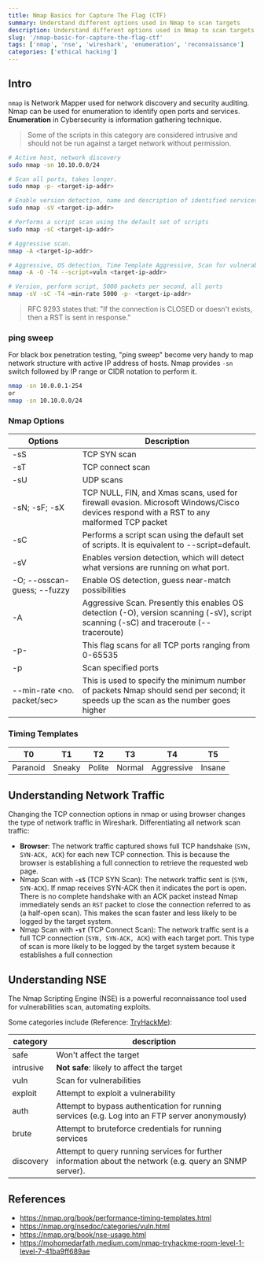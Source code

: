 ```yaml
---
title: Nmap Basics for Capture The Flag (CTF)
summary: Understand different options used in Nmap to scan targets
description: Understand different options used in Nmap to scan targets
slug: '/nmap-basic-for-capture-the-flag-ctf'
tags: ['nmap', 'nse', 'wireshark', 'enumeration', 'reconnaissance']
categories: ['ethical hacking']
---
```


## Intro

`nmap` is Network Mapper used for network discovery and security auditing. Nmap can be used for enumeration to identify open ports and services. **Enumeration** in Cybersecurity is information gathering technique.

> Some of the scripts in this category are considered intrusive and should not be run against a target network without permission.

```bash
# Active host, network discovery
sudo nmap -sn 10.10.0.0/24

# Scan all ports, takes longer.
sudo nmap -p- <target-ip-addr>

# Enable version detection, name and description of identified services.
sudo nmap -sV <target-ip-addr>

# Performs a script scan using the default set of scripts
sudo nmap -sC <target-ip-addr>

# Aggressive scan.
nmap -A <target-ip-addr>

# Aggressive, OS detection, Time Template Aggressive, Scan for vulnerability.
nmap -A -O -T4 --script=vuln <target-ip-addr>

# Version, perform script, 5000 packets per second, all ports
nmap -sV -sC -T4 –min-rate 5000 -p- <target-ip-addr>
```

> RFC 9293 states that: "If the connection is CLOSED or doesn't exists, then a RST is sent in response."

### ping sweep

For black box penetration testing, "ping sweep" become very handy to map network structure with active IP address of hosts. Nmap provides `-sn` switch followed by IP range or CIDR notation to perform it.

```bash
nmap -sn 10.0.0.1-254
or
nmap -sn 10.10.0.0/24
```

### Nmap Options

| Options                     | Description                                                                                                                              |
| --------------------------- | ---------------------------------------------------------------------------------------------------------------------------------------- |
| -sS                         | TCP SYN scan                                                                                                                             |
| -sT                         | TCP connect scan                                                                                                                         |
| -sU                         | UDP scans                                                                                                                                |
| -sN; -sF; -sX               | TCP NULL, FIN, and Xmas scans, used for firewall evasion. Microsoft Windows/Cisco devices respond with a RST to any malformed TCP packet |
| -sC                         | Performs a script scan using the default set of scripts. It is equivalent to --script=default.                                           |
| -sV                         | Enables version detection, which will detect what versions are running on what port.                                                     |
| -O; --osscan-guess; --fuzzy | Enable OS detection, guess near-match possibilities                                                                                      |
| -A                          | Aggressive Scan. Presently this enables OS detection (-O), version scanning (-sV), script scanning (-sC) and traceroute (--traceroute)   |
| -p-                         | This flag scans for all TCP ports ranging from 0-65535                                                                                   |
| -p <port-ranges>            | Scan specified ports                                                                                                                     |
| --min-rate <no. packet/sec> | This is used to specify the minimum number of packets Nmap should send per second; it speeds up the scan as the number goes higher       |

### Timing Templates

| T0       | T1     | T2     | T3     | T4         | T5     |
| -------- | ------ | ------ | ------ | ---------- | ------ |
| Paranoid | Sneaky | Polite | Normal | Aggressive | Insane |

## Understanding Network Traffic

Changing the TCP connection options in nmap or using browser changes the type of network traffic in Wireshark. Differentiating all network scan traffic:

- **Browser**:
  The network traffic captured shows full TCP handshake (`SYN, SYN-ACK, ACK`) for each new TCP connection. This is because the browser is establishing a full connection to retrieve the requested web page.
- Nmap Scan with **`-sS`** (TCP SYN Scan):
  The network traffic sent is (`SYN, SYN-ACK`). If nmap receives SYN-ACK then it indicates the port is open. There is no complete handshake with an ACK packet instead Nmap immediately sends an `RST` packet to close the connection referred to as (a half-open scan). This makes the scan faster and less likely to be logged by the target system.
- Nmap Scan with **`-sT`** (TCP Connect Scan):
  The network traffic sent is a full TCP connection (`SYN, SYN-ACK, ACK`) with each target port. This type of scan is more likely to be logged by the target system because it establishes a full connection

## Understanding NSE

The Nmap Scripting Engine (NSE) is a powerful reconnaissance tool used for vulnerabilities scan, automating exploits.

Some categories include (Reference: [TryHackMe](https://tryhackme.com/room/furthernmap)):

| category  | description                                                                                              |
| --------- | -------------------------------------------------------------------------------------------------------- |
| safe      | Won't affect the target                                                                                  |
| intrusive | **Not safe**: likely to affect the target                                                                |
| vuln      | Scan for vulnerabilities                                                                                 |
| exploit   | Attempt to exploit a vulnerability                                                                       |
| auth      | Attempt to bypass authentication for running services (e.g. Log into an FTP server anonymously)          |
| brute     | Attempt to bruteforce credentials for running services                                                   |
| discovery | Attempt to query running services for further information about the network (e.g. query an SNMP server). |

## References

- https://nmap.org/book/performance-timing-templates.html
- https://nmap.org/nsedoc/categories/vuln.html
- https://nmap.org/book/nse-usage.html
- https://mohomedarfath.medium.com/nmap-tryhackme-room-level-1-level-7-41ba9ff689ae
